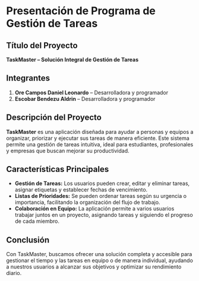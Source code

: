 # Presentación de Programa de Gestión de Tareas

## Título del Proyecto
**TaskMaster – Solución Integral de Gestión de Tareas**

## Integrantes
1. **Ore Campos Daniel Leonardo** – Desarrolladora y programador
2. **Escobar Bendezu Aldrin** – Desarrolladora y programador

## Descripción del Proyecto
**TaskMaster** es una aplicación diseñada para ayudar a personas y equipos a organizar, priorizar y ejecutar sus tareas de manera eficiente. Este sistema permite una gestión de tareas intuitiva, ideal para estudiantes, profesionales y empresas que buscan mejorar su productividad.

## Características Principales
- **Gestión de Tareas:** Los usuarios pueden crear, editar y eliminar tareas, asignar etiquetas y establecer fechas de vencimiento.
- **Listas de Prioridades:** Se pueden ordenar tareas según su urgencia o importancia, facilitando la organización del flujo de trabajo.
- **Colaboración en Equipo:** La aplicación permite a varios usuarios trabajar juntos en un proyecto, asignando tareas y siguiendo el progreso de cada miembro.



## Conclusión
Con TaskMaster, buscamos ofrecer una solución completa y accesible para gestionar el tiempo y las tareas en equipo o de manera individual, ayudando a nuestros usuarios a alcanzar sus objetivos y optimizar su rendimiento diario.
